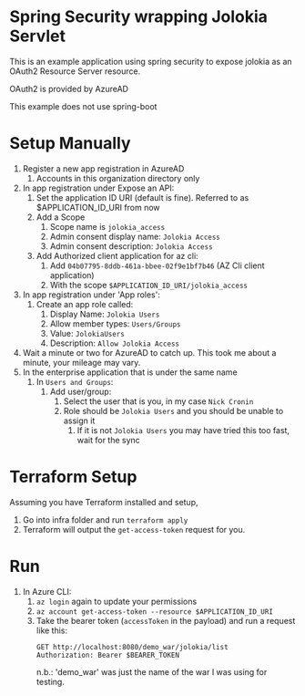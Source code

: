 Spring Security wrapping Jolokia Servlet
===

This is an example application using spring security to expose jolokia as an OAuth2 Resource Server resource.

OAuth2 is provided by AzureAD

This example does not use spring-boot

Setup Manually
==
1. Register a new app registration in AzureAD
   1. Accounts in this organization directory only
2. In app registration under Expose an API:
   1. Set the application ID URI (default is fine).  Referred to as $APPLICATION_ID_URI from now
   2. Add a Scope
      1. Scope name is `jolokia_access`
      2. Admin consent display name: `Jolokia Access`
      3. Admin consent description: `Jolokia Access`
   3. Add Authorized client application for az cli:
      1. Add `04b07795-8ddb-461a-bbee-02f9e1bf7b46` (AZ Cli client application)
      2. With the scope `$APPLICATION_ID_URI/jolokia_access`
3. In app registration under 'App roles':
   1. Create an app role called:
      1. Display Name: `Jolokia Users`
      2. Allow member types: `Users/Groups`
      3. Value: `JolokiaUsers`
      4. Description: `Allow Jolokia Access`
4. Wait a minute or two for AzureAD to catch up.  This took me about a minute, your mileage may vary.
5. In the enterprise application that is under the same name
   1. In `Users and Groups`:
      1. Add user/group:
         1. Select the user that is you, in my case `Nick Cronin`
         2. Role should be `Jolokia Users` and you should be unable to assign it
            1. If it is not `Jolokia Users` you may have tried this too fast, wait for the sync

Terraform Setup
===
Assuming you have Terraform installed and setup,
1. Go into infra folder and run `terraform apply`
2. Terraform will output the `get-access-token` request for you.


Run
===
1. In Azure CLI:
   1. `az login` again to update your permissions
   2. `az account get-access-token --resource $APPLICATION_ID_URI`
   3. Take the bearer token (`accessToken` in the payload) and run a request like this:
      ```
      GET http://localhost:8080/demo_war/jolokia/list
      Authorization: Bearer $BEARER_TOKEN
      ```
      n.b.: 'demo_war' was just the name of the war I was using for testing.
